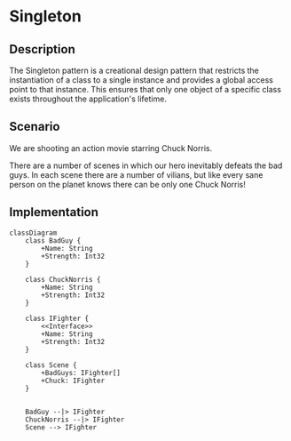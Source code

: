 ﻿# Singleton

## Description

The Singleton pattern is a creational design pattern 
that restricts the instantiation of a class to a 
single instance and provides a global access point 
to that instance. 
This ensures that only one object of a specific class 
exists throughout the application's lifetime. 

## Scenario

We are shooting an action movie starring Chuck Norris.

There are a number of scenes in which our hero 
inevitably defeats the bad guys. In each scene there
are a number of vilians, but like every sane person
on the planet knows there can be only one Chuck Norris!

## Implementation

```mermaid
classDiagram
    class BadGuy {
        +Name: String
        +Strength: Int32
    }

    class ChuckNorris {
        +Name: String
        +Strength: Int32
    }

    class IFighter {
        <<Interface>>
        +Name: String
        +Strength: Int32
    }

    class Scene {
        +BadGuys: IFighter[]
        +Chuck: IFighter
    }


    BadGuy --|> IFighter
    ChuckNorris --|> IFighter
    Scene --> IFighter

```
